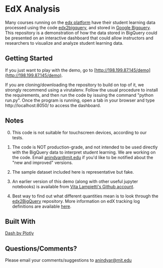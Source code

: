 # EdX Analysis

Many courses running on the [edx platform](https://www.edx.org/course) have their student learning data processed using the code [edx2bigquery](https://github.com/mitodl/edx2bigquery), and stored in [Google Bigquery](https://bigquery.cloud.google.com/). This repository is a demonstration of how the data stored in BigQuery could be presented on an interactive dashboard that could allow instructors and researchers to visualize and analyze student learning data.

## Getting Started

If you just want to play with the demo, go to [http://198.199.87.145/demo](http://198.199.87.145/demo).

If you are cloning/downloading the repository to build on top of it, we strongly recommend using a virutalenv. Follow the usual procedure to install the requirements, and then run the code by issuing the command "python run.py". Once the program is running, open a tab in your browser and type http://localhost:8050/ to access the dashboard.


## Notes

0. This code is not suitable for touchscreen devices, according to our tests.

1. The code is NOT production-grade, and not intended to be used directly with the BigQuery data to interpret student learning. We are working on the code. Email [anindyar@mit.edu](mailto:anindyar@mit.edu) if you'd like to be notified about the "new and improved" versions.

2. The sample dataset included here is representative but fake.

3. An earlier version of this demo (along with other useful jupyter notebooks) is available from [Vita Lampietti's Github account](https://github.com/vlampietti/edx_analysis).

4. Best way to find out what different quantities mean is to look through the [edx2BigQuery](https://github.com/mitodl/edx2bigquery) repository. More information on edX tracking log definitions are available [here](http://edx.readthedocs.io/projects/devdata/en/latest/internal_data_formats/tracking_logs/').

## Built With

[Dash by Plotly](https://plot.ly/products/dash/)

## Questions/Comments?

Please email your comments/suggestions to [anindyar@mit.edu](mailto:anindyar@mit.edu)

